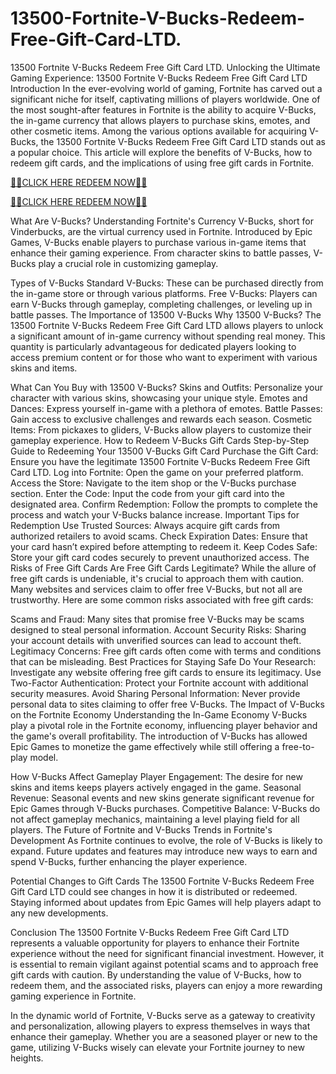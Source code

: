 # 13500-Fortnite-V-Bucks-Redeem-Free-Gift-Card-LTD.
13500 Fortnite V-Bucks Redeem Free Gift Card LTD.
Unlocking the Ultimate Gaming Experience: 13500 Fortnite V-Bucks Redeem Free Gift Card LTD
Introduction
In the ever-evolving world of gaming, Fortnite has carved out a significant niche for itself, captivating millions of players worldwide. One of the most sought-after features in Fortnite is the ability to acquire V-Bucks, the in-game currency that allows players to purchase skins, emotes, and other cosmetic items. Among the various options available for acquiring V-Bucks, the 13500 Fortnite V-Bucks Redeem Free Gift Card LTD stands out as a popular choice. This article will explore the benefits of V-Bucks, how to redeem gift cards, and the implications of using free gift cards in Fortnite.

[🎁🎁CLICK HERE REDEEM NOW🎁🎁](https://www.buyredeemcodee.com/)

[🎁🎁CLICK HERE REDEEM NOW🎁🎁](https://www.buyredeemcodee.com/)


What Are V-Bucks?
Understanding Fortnite's Currency
V-Bucks, short for Vinderbucks, are the virtual currency used in Fortnite. Introduced by Epic Games, V-Bucks enable players to purchase various in-game items that enhance their gaming experience. From character skins to battle passes, V-Bucks play a crucial role in customizing gameplay.

Types of V-Bucks
Standard V-Bucks: These can be purchased directly from the in-game store or through various platforms.
Free V-Bucks: Players can earn V-Bucks through gameplay, completing challenges, or leveling up in battle passes.
The Importance of 13500 V-Bucks
Why 13500 V-Bucks?
The 13500 Fortnite V-Bucks Redeem Free Gift Card LTD allows players to unlock a significant amount of in-game currency without spending real money. This quantity is particularly advantageous for dedicated players looking to access premium content or for those who want to experiment with various skins and items.

What Can You Buy with 13500 V-Bucks?
Skins and Outfits: Personalize your character with various skins, showcasing your unique style.
Emotes and Dances: Express yourself in-game with a plethora of emotes.
Battle Passes: Gain access to exclusive challenges and rewards each season.
Cosmetic Items: From pickaxes to gliders, V-Bucks allow players to customize their gameplay experience.
How to Redeem V-Bucks Gift Cards
Step-by-Step Guide to Redeeming Your 13500 V-Bucks Gift Card
Purchase the Gift Card: Ensure you have the legitimate 13500 Fortnite V-Bucks Redeem Free Gift Card LTD.
Log into Fortnite: Open the game on your preferred platform.
Access the Store: Navigate to the item shop or the V-Bucks purchase section.
Enter the Code: Input the code from your gift card into the designated area.
Confirm Redemption: Follow the prompts to complete the process and watch your V-Bucks balance increase.
Important Tips for Redemption
Use Trusted Sources: Always acquire gift cards from authorized retailers to avoid scams.
Check Expiration Dates: Ensure that your card hasn’t expired before attempting to redeem it.
Keep Codes Safe: Store your gift card codes securely to prevent unauthorized access.
The Risks of Free Gift Cards
Are Free Gift Cards Legitimate?
While the allure of free gift cards is undeniable, it's crucial to approach them with caution. Many websites and services claim to offer free V-Bucks, but not all are trustworthy. Here are some common risks associated with free gift cards:

Scams and Fraud: Many sites that promise free V-Bucks may be scams designed to steal personal information.
Account Security Risks: Sharing your account details with unverified sources can lead to account theft.
Legitimacy Concerns: Free gift cards often come with terms and conditions that can be misleading.
Best Practices for Staying Safe
Do Your Research: Investigate any website offering free gift cards to ensure its legitimacy.
Use Two-Factor Authentication: Protect your Fortnite account with additional security measures.
Avoid Sharing Personal Information: Never provide personal data to sites claiming to offer free V-Bucks.
The Impact of V-Bucks on the Fortnite Economy
Understanding the In-Game Economy
V-Bucks play a pivotal role in the Fortnite economy, influencing player behavior and the game's overall profitability. The introduction of V-Bucks has allowed Epic Games to monetize the game effectively while still offering a free-to-play model.

How V-Bucks Affect Gameplay
Player Engagement: The desire for new skins and items keeps players actively engaged in the game.
Seasonal Revenue: Seasonal events and new skins generate significant revenue for Epic Games through V-Bucks purchases.
Competitive Balance: V-Bucks do not affect gameplay mechanics, maintaining a level playing field for all players.
The Future of Fortnite and V-Bucks
Trends in Fortnite's Development
As Fortnite continues to evolve, the role of V-Bucks is likely to expand. Future updates and features may introduce new ways to earn and spend V-Bucks, further enhancing the player experience.

Potential Changes to Gift Cards
The 13500 Fortnite V-Bucks Redeem Free Gift Card LTD could see changes in how it is distributed or redeemed. Staying informed about updates from Epic Games will help players adapt to any new developments.

Conclusion
The 13500 Fortnite V-Bucks Redeem Free Gift Card LTD represents a valuable opportunity for players to enhance their Fortnite experience without the need for significant financial investment. However, it is essential to remain vigilant against potential scams and to approach free gift cards with caution. By understanding the value of V-Bucks, how to redeem them, and the associated risks, players can enjoy a more rewarding gaming experience in Fortnite.

In the dynamic world of Fortnite, V-Bucks serve as a gateway to creativity and personalization, allowing players to express themselves in ways that enhance their gameplay. Whether you are a seasoned player or new to the game, utilizing V-Bucks wisely can elevate your Fortnite journey to new heights.

